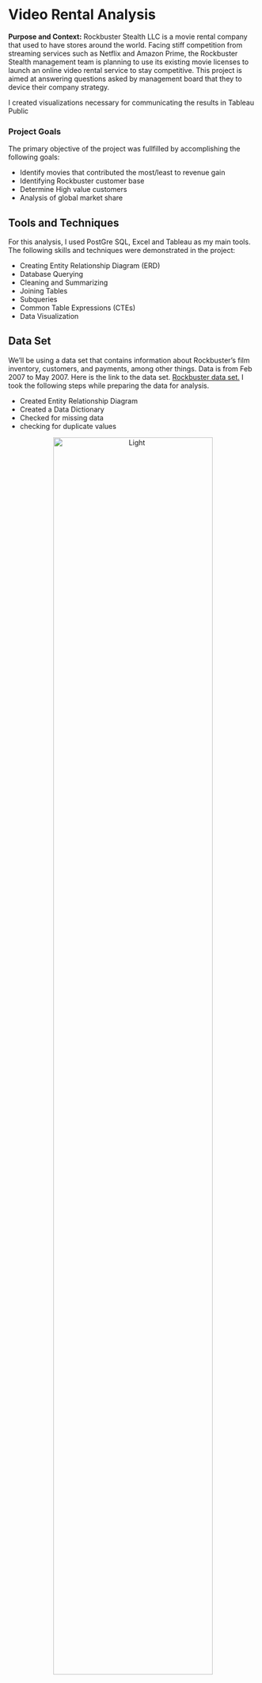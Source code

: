 # Video Rental Analysis 
**Purpose and Context:** Rockbuster Stealth LLC is a movie rental company that used to have stores around the world. Facing stiff competition from streaming services such as Netflix and Amazon Prime, the Rockbuster Stealth management team is planning to use its existing movie licenses to launch an online video rental service to stay competitive. This project is aimed at answering questions asked by management board that they to device their company strategy.

I created visualizations necessary for communicating the results in Tableau Public
### Project Goals
The primary objective of the project was fullfilled by accomplishing the following goals:
- Identify movies that contributed the most/least to revenue gain
- Identifying Rockbuster customer base
- Determine High value customers
- Analysis of global market share

## Tools and Techniques
For this analysis, I used PostGre SQL, Excel and Tableau as my main tools. The following skills and techniques were demonstrated in the project:
- Creating Entity Relationship Diagram (ERD)
- Database Querying
- Cleaning and Summarizing
- Joining Tables
- Subqueries
- Common Table Expressions (CTEs)
- Data Visualization


## Data Set
We’ll be using a data set that contains information about Rockbuster’s film inventory, customers, and payments, among other things. Data is from Feb 2007 to May 2007. Here is the link to the data set.
[Rockbuster data set.](http://www.postgresqltutorial.com/wp-content/uploads/2019/05/dvdrental.zip) I took the following steps while preparing the data for analysis.
- Created Entity Relationship Diagram
- Created a Data Dictionary
- Checked for missing data
- checking for duplicate values

<p align="center">
  <img width="80%" alt="Light" src="https://github.com/user-attachments/assets/b0992570-5555-44dc-b435-c59f2e3f6281">
</p>

You can download the data disctionary prepared using this [link.](https://github.com/b-nirav/Video-Rental-Analysis-Using-SQL-and-Tableau/blob/main/Data%20Dictionary.pdf)

## Overview of Rockbuster stealth
With the cleaned dataset in hand, I created a summary statistics of the data to get an overview of the business by running simple queries in the SQL.
<p align = "center">
  <img width="75%" alt="image" src="https://github.com/user-attachments/assets/ea35995b-4b4f-47da-a983-32714d01c2e9">
</p>

**Looking at the frequency distribution of revenue generated by movies:**

<p align = "center">
  <img width="70%" alt="image" src="https://github.com/user-attachments/assets/70c776b3-486d-4a1e-9781-0580c4fea13e">
</p>
I found the following facts about the revenue generated by the movies:

- Average Revenue Generated by a movie is $64.
- 50% of the movies generated less than $57.
- Any movie generating more than $164 is an outlier.

## Answering Business Questions
**1. Which movies contributed the most/least to revenue gain?**

<p align = "center">
  <img width="80%" alt="image" src="https://github.com/user-attachments/assets/97283c2e-5694-46d2-8e7f-1057a04e57af">
</p>

- Telegraph Voyage was the movie with $216 total revenue. This was followed by: Zorro Ark ($200), Wife Turn ($199), Innocent Usual ($192), Hustler Party ($191)
- Freedom Cleopatra, Duffel Apocalypse, Oklahoma Jumanji, Texas Watch generated only $6 while Young Language ($7).

**2. Customer base of Rockbuster stealth** 
I looked at the top 10 countries by customer count.
<p align = "center">
  <img width="80%" alt="image" src="https://github.com/user-attachments/assets/17a9b1bb-e7a1-4393-9c96-8a32ac9b1709">
</p>

- India and China have the highest customer base with 60 and 53 customers respectively. These two countries individually had almost the double customer base in comparison to the 3rd country United States.

**3. Top 5 Customers in Top 10 Countries by Revenue**

<p align = "center">
  <img width="629" alt="image" src="https://github.com/user-attachments/assets/c49fc246-4d05-49dc-9625-c53766c9866e">
</p>

**4. High Lifetime Value Customers**
<p align = "center">
  <img width="80%" alt="image" src="https://github.com/user-attachments/assets/145ba780-f24f-47a9-b047-93782eaed567">
</p>

- The customer with highest revenue generated was Eleanor Hunt from Reunion with a total of $212 generated followed by Karl Seal from United states with  with $209 generated.
- The top 10 generated more than $160 revenue per head.

**5. Top 10 Countries by Revenue**
<p align = "center">
  <img width="953" alt="image" src="https://github.com/user-attachments/assets/c63f5fee-8c0a-47ce-9615-b0cc47619878">
</p>

I discovered the following facts:
- Total revenue generated by all the countries was $61,312.
- 52% was generated by Top 10 countries.
- India generated the highest revenue $6035.

**6. Sales Between Geographic Regions**

<p align = "center">
  <img width="100%" alt="image" src="https://github.com/user-attachments/assets/38a1615e-767e-450c-a182-8b117cffc96f">
</p>

Sales figures vary considerably across countries. Following is the summary:
- Total Sales: 14596.
- Average sale per country: 135.
- India and China had the highest sales figures with 1422 and 1297 sales respectively.
- American Samoa and Lithuania had the lowest sales with 15 and 22 sales respectively.

**7. Which Categories are popular?**
<p align = "center">
  <img width="1498" alt="image" src="https://github.com/user-attachments/assets/0081fc0f-f686-44d1-824e-a2def5f1fcb8">
</p>

Here are the observations that I made:
- The most popular category was Sports with a total of $4,892 of revenue.
- This was followed by Sci-Fi and Animation categories with $4,336 and $4,245 total revenue.
- The least popular category was Thriller with only $48 of revenue.
- Sports, comedy and new category generated $5 per movie.
- Other categories generated $4 per movie.

## Conclusion and Recommendations

Following are the recommendations based on our findings:
- Reward loyal customers by offering them discounts and special access.
- India, China, and United States have generated highest revenue. These countries along with those in top 10 should be focused more by adjusting renting price according to. Value of the currency like NETFLIX, PRIME and DISNEY are doing.
- Movies that have generated highest revenue such as Telegraph Voyage, Zorro Ark, Wife Turn, Innocent Usual, and Hustler Party should be featured in advertisements on different platforms such as social media and internet.
- To increase revenue increased number of license of movies in the categories Sports, Sci-fi, Comedy, Animation and New should be purchased.

### Challenges
The main challenge in this project was understanding the logic behind one of the questions posed by management, which sought to find the top 5 customers from the top 10 cities within the top 10 countries by customer base. The issue was that within the top 10 countries, there were multiple cities with the same number of customers. This was leaving out customers who were producing more revenue but were not necessarily in the top 10 cities. This challenge was overcome by identifying high-value customers across the globe and creating a separate list of them.

To see visualizations created for communicating important insights checkout [Link to Storyboard](https://public.tableau.com/app/profile/nirav.bariya/viz/shared/3ZS4KMBPK). 

I hope you found something useful. If you have any questions or suggestions for me, feel free to reach out via my [LinkedIn](https://www.linkedin.com/in/nirav-bariya/) profile or [email](mailto:nkb.bariya@gmail.com) me. Thank you for your time. Have a great rest of day! 

